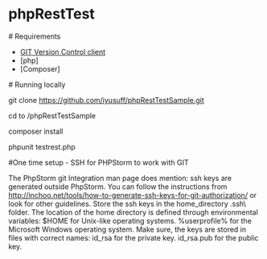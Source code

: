 # phpRestTest

<a name="Requirements" />
# Requirements

* [GIT Version Control client](https://git-scm.com/)
* [php]
* [Composer]

<a name="running-locally" />
# Running locally

git clone https://github.com/iyusuff/phpRestTestSample.git

cd to /phpRestTestSample

composer install

phpunit testrest.php


<a name="Tips" />
#One time setup - SSH for PHPStorm to work with GIT

The PhpStorm git Integration man page does mention:
ssh keys are generated outside PhpStorm. You can follow the instructions from http://inchoo.net/tools/how-to-generate-ssh-keys-for-git-authorization/ or look for other guidelines.
Store the ssh keys in the home_directory \.ssh\ folder. The location of the home directory is defined through environmental variables:
$HOME for Unix-like operating systems.
%userprofile% for the Microsoft Windows operating system.
Make sure, the keys are stored in files with correct names:
id_rsa for the private key.
id_rsa.pub for the public key.